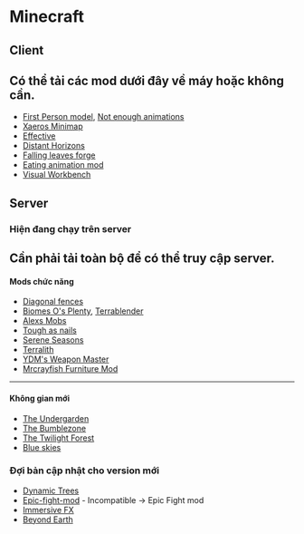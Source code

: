 # Minecraft

## Client
Có thể tải các mod dưới đây về máy hoặc không cần. 
-----
- [First Person model](https://www.curseforge.com/minecraft/mc-mods/first-person-model), [Not enough animations](https://www.curseforge.com/minecraft/mc-mods/not-enough-animations)
- [Xaeros Minimap](https://www.curseforge.com/minecraft/mc-mods/xaeros-minimap)
- [Effective](https://www.curseforge.com/minecraft/mc-mods/effective)
- [Distant Horizons](https://www.curseforge.com/minecraft/mc-mods/distant-horizons)
- [Falling leaves forge](https://www.curseforge.com/minecraft/mc-mods/falling-leaves-forge)
- [Eating animation mod](https://minecrafthub.com/mod/eating-animation-mod-for-minecraft-1-19-1)
- [Visual Workbench](https://www.curseforge.com/minecraft/mc-mods/visual-workbench)
## Server
### Hiện đang chạy trên server
Cần phải tải toàn bộ để có thể truy cập server.
-----
#### Mods chức năng
- [Diagonal fences](https://www.curseforge.com/minecraft/mc-mods/diagonal-fences/files)
- [Biomes O's Plenty](https://www.curseforge.com/minecraft/mc-mods/biomes-o-plenty), [Terrablender](https://www.curseforge.com/minecraft/mc-mods/terrablender)
- [Alexs Mobs](https://www.curseforge.com/minecraft/mc-mods/alexs-mobs)
- [Tough as nails](https://www.curseforge.com/minecraft/mc-mods/tough-as-nails)
- [Serene Seasons](https://www.curseforge.com/minecraft/mc-mods/serene-seasons)
- [Terralith](https://www.curseforge.com/minecraft/mc-mods/terralith)
- [YDM's Weapon Master](https://www.curseforge.com/minecraft/mc-mods/ydms-weapon-master)
- [Mrcrayfish Furniture Mod](https://www.curseforge.com/minecraft/mc-mods/mrcrayfish-furniture-mod)
-----
#### Không gian mới
- [The Undergarden](https://www.curseforge.com/minecraft/mc-mods/the-undergarden)
- [The Bumblezone](https://www.curseforge.com/minecraft/mc-mods/the-bumblezone-forge)
- [The Twilight Forest](https://www.curseforge.com/minecraft/mc-mods/the-twilight-forest)
- [Blue skies](https://www.curseforge.com/minecraft/mc-mods/blue-skies)
### Đợi bản cập nhật cho version mới
- [Dynamic Trees](https://www.curseforge.com/minecraft/mc-mods/dynamictrees)
- [Epic-fight-mod](https://www.curseforge.com/minecraft/mc-mods/epic-fight-mod) - Incompatible -> Epic Fight mod
- [Immersive FX](https://www.curseforge.com/minecraft/mc-mods/immersive-fx)
- [Beyond Earth](https://www.curseforge.com/minecraft/mc-mods/beyond-earth)

